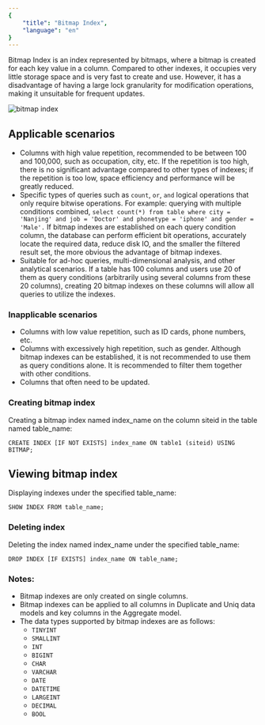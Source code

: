 ```yaml
---
{
    "title": "Bitmap Index",
    "language": "en"
}
---
```


<!--
Licensed to the Apache Software Foundation (ASF) under one
or more contributor license agreements.  See the NOTICE file
distributed with this work for additional information
regarding copyright ownership.  The ASF licenses this file
to you under the Apache License, Version 2.0 (the
"License"); you may not use this file except in compliance
with the License.  You may obtain a copy of the License at

  http://www.apache.org/licenses/LICENSE-2.0

Unless required by applicable law or agreed to in writing,
software distributed under the License is distributed on an
"AS IS" BASIS, WITHOUT WARRANTIES OR CONDITIONS OF ANY
KIND, either express or implied.  See the License for the
specific language governing permissions and limitations
under the License.
-->

Bitmap Index is an index represented by bitmaps, where a bitmap is created for each key value in a column. Compared to other indexes, it occupies very little storage space and is very fast to create and use. However, it has a disadvantage of having a large lock granularity for modification operations, making it unsuitable for frequent updates.

![bitmap index](/images/Bitmap-index.png)

## Applicable scenarios

- Columns with high value repetition, recommended to be between 100 and 100,000, such as occupation, city, etc. If the repetition is too high, there is no significant advantage compared to other types of indexes; if the repetition is too low, space efficiency and performance will be greatly reduced.
- Specific types of queries such as `count`, `or`, `and` logical operations that only require bitwise operations. For example: querying with multiple conditions combined, `select count(*) from table where city = 'Nanjing' and job = 'Doctor' and phonetype = 'iphone' and gender = 'Male'.` If bitmap indexes are established on each query condition column, the database can perform efficient bit operations, accurately locate the required data, reduce disk IO, and the smaller the filtered result set, the more obvious the advantage of bitmap indexes.
- Suitable for ad-hoc queries, multi-dimensional analysis, and other analytical scenarios. If a table has 100 columns and users use 20 of them as query conditions (arbitrarily using several columns from these 20 columns), creating 20 bitmap indexes on these columns will allow all queries to utilize the indexes.

### Inapplicable scenarios

- Columns with low value repetition, such as ID cards, phone numbers, etc.
- Columns with excessively high repetition, such as gender. Although bitmap indexes can be established, it is not recommended to use them as query conditions alone. It is recommended to filter them together with other conditions.
- Columns that often need to be updated.

### Creating bitmap index

Creating a bitmap index named index_name on the column siteid in the table named table_name:

```
CREATE INDEX [IF NOT EXISTS] index_name ON table1 (siteid) USING BITMAP;
```

## Viewing bitmap index

Displaying indexes under the specified table_name:

```
SHOW INDEX FROM table_name;
```

### Deleting index

Deleting the index named index_name under the specified table_name:

```
DROP INDEX [IF EXISTS] index_name ON table_name;
```

### Notes:

- Bitmap indexes are only created on single columns.
- Bitmap indexes can be applied to all columns in Duplicate and Uniq data models and key columns in the Aggregate model.
- The data types supported by bitmap indexes are as follows: 
  - `TINYINT`
  - `SMALLINT`
  - `INT`
  - `BIGINT`
  - `CHAR`
  - `VARCHAR`
  - `DATE`
  - `DATETIME`
  - `LARGEINT`
  - `DECIMAL`
  - `BOOL`